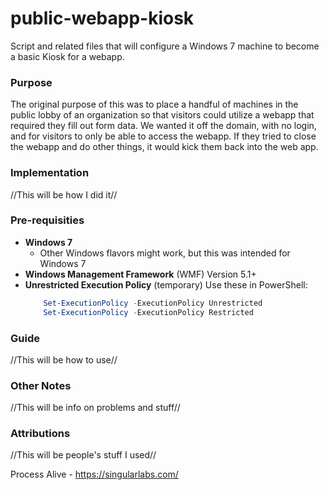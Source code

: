 # public-webapp-kiosk
Script and related files that will configure a Windows 7 machine to become a basic Kiosk for a webapp.

### Purpose
The original purpose of this was to place a handful of machines in the public lobby of an organization so that visitors could utilize a webapp that required they fill out form data. We wanted it off the domain, with no login, and for visitors to only be able to access the webapp. If they tried to close the webapp and do other things, it would kick them back into the web app.

### Implementation
//This will be how I did it//

### Pre-requisities
* **Windows 7**
  * Other Windows flavors might work, but this was intended for Windows 7
* **Windows Management Framework** (WMF) Version 5.1+
* **Unrestricted Execution Policy** (temporary) Use these in PowerShell:
  ```powershell
      Set-ExecutionPolicy -ExecutionPolicy Unrestricted
      Set-ExecutionPolicy -ExecutionPolicy Restricted
  ```

### Guide
//This will be how to use//

### Other Notes
//This will be info on problems and stuff//

### Attributions
//This will be people's stuff I used//

Process Alive - https://singularlabs.com/
